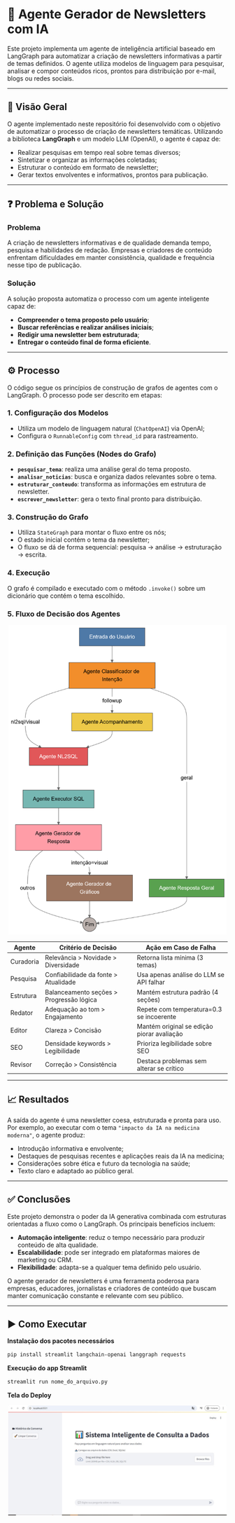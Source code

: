 # 📰 Agente Gerador de Newsletters com IA

Este projeto implementa um agente de inteligência artificial baseado em LangGraph para automatizar a criação de newsletters informativas a partir de temas definidos. O agente utiliza modelos de linguagem para pesquisar, analisar e compor conteúdos ricos, prontos para distribuição por e-mail, blogs ou redes sociais.

---

## 📌 Visão Geral

O agente implementado neste repositório foi desenvolvido com o objetivo de automatizar o processo de criação de newsletters temáticas. Utilizando a biblioteca **LangGraph** e um modelo LLM (OpenAI), o agente é capaz de:

- Realizar pesquisas em tempo real sobre temas diversos;
- Sintetizar e organizar as informações coletadas;
- Estruturar o conteúdo em formato de newsletter;
- Gerar textos envolventes e informativos, prontos para publicação.

---

## ❓ Problema e Solução

### Problema

A criação de newsletters informativas e de qualidade demanda tempo, pesquisa e habilidades de redação. Empresas e criadores de conteúdo enfrentam dificuldades em manter consistência, qualidade e frequência nesse tipo de publicação.

### Solução

A solução proposta automatiza o processo com um agente inteligente capaz de:

- **Compreender o tema proposto pelo usuário**;
- **Buscar referências e realizar análises iniciais**;
- **Redigir uma newsletter bem estruturada**;
- **Entregar o conteúdo final de forma eficiente**.

---

## ⚙️ Processo

O código segue os princípios de construção de grafos de agentes com o LangGraph. O processo pode ser descrito em etapas:

### 1. Configuração dos Modelos

- Utiliza um modelo de linguagem natural (`ChatOpenAI`) via OpenAI;
- Configura o `RunnableConfig` com `thread_id` para rastreamento.

### 2. Definição das Funções (Nodes do Grafo)

- **`pesquisar_tema`**: realiza uma análise geral do tema proposto.
- **`analisar_noticias`**: busca e organiza dados relevantes sobre o tema.
- **`estruturar_conteudo`**: transforma as informações em estrutura de newsletter.
- **`escrever_newsletter`**: gera o texto final pronto para distribuição.

### 3. Construção do Grafo

- Utiliza `StateGraph` para montar o fluxo entre os nós;
- O estado inicial contém o tema da newsletter;
- O fluxo se dá de forma sequencial: pesquisa → análise → estruturação → escrita.

### 4. Execução

O grafo é compilado e executado com o método `.invoke()` sobre um dicionário que contém o tema escolhido.

### 5. Fluxo de Decisão dos Agentes

<div align="center">
<img src="https://github.com/gustavoptavares/agente_nl2sql/blob/main/Fluxo%20de%20decisao.png" alt="Fluxo do Agente" width="500"/>
</div>

| Agente      | Critério de Decisão                     | Ação em Caso de Falha                          |
|-------------|-----------------------------------------|------------------------------------------------|
| Curadoria   | Relevância > Novidade > Diversidade     | Retorna lista mínima (3 temas)                 |
| Pesquisa    | Confiabilidade da fonte > Atualidade    | Usa apenas análise do LLM se API falhar        |
| Estrutura   | Balanceamento seções > Progressão lógica| Mantém estrutura padrão (4 seções)             |
| Redator     | Adequação ao tom > Engajamento          | Repete com temperatura=0.3 se incoerente       |
| Editor      | Clareza > Concisão                      | Mantém original se edição piorar avaliação     |
| SEO         | Densidade keywords > Legibilidade       | Prioriza legibilidade sobre SEO                |
| Revisor     | Correção > Consistência                 | Destaca problemas sem alterar se crítico       |

---

## 📈 Resultados

A saída do agente é uma newsletter coesa, estruturada e pronta para uso. Por exemplo, ao executar com o tema `"impacto da IA na medicina moderna"`, o agente produz:

- Introdução informativa e envolvente;
- Destaques de pesquisas recentes e aplicações reais da IA na medicina;
- Considerações sobre ética e futuro da tecnologia na saúde;
- Texto claro e adaptado ao público geral.

---

## ✅ Conclusões

Este projeto demonstra o poder da IA generativa combinada com estruturas orientadas a fluxo como o LangGraph. Os principais benefícios incluem:

- **Automação inteligente**: reduz o tempo necessário para produzir conteúdo de alta qualidade.
- **Escalabilidade**: pode ser integrado em plataformas maiores de marketing ou CRM.
- **Flexibilidade**: adapta-se a qualquer tema definido pelo usuário.

O agente gerador de newsletters é uma ferramenta poderosa para empresas, educadores, jornalistas e criadores de conteúdo que buscam manter comunicação constante e relevante com seu público.

---

## ▶️ Como Executar

**Instalação dos pacotes necessários**

```bash
pip install streamlit langchain-openai langgraph requests
```

**Execução do app Streamlit**
```bash
streamlit run nome_do_arquivo.py
```

**Tela do Deploy**

<p align="center">
  <img src="https://github.com/gustavoptavares/agente_nl2sql/blob/main/Deploy%201.jpg" alt="Imagem 1" width="500"/>
</p>
